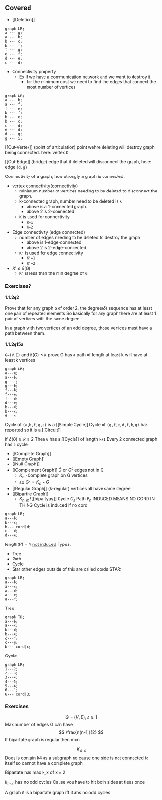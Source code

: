 

## Covered
- [[Deletion]]
```mermaid
graph LR;
a --- g;
a --- b;
b --- c;
b --- f;
f --- g;
e --- f;
d --- e;
c --- d;
```

- Connectivity property
	- Ex if we have a communication network and we want to destroy it. 
		- for the minimum cost we need to find the edges that connect the most number of vertices
```mermaid
graph LR;
a --- b;
a --- f;
f --- e;
b --- f;
b --- e;
b --- c;
c --- d;
e --- d;
d --- g;
g --- i;
```
[[Cut-Vertex]]
(point of articulation) point wehre deleting will destroy graph being connected.
here: vertex `D`

[[Cut-Edge]] 
(bridge) edge that if deleted will disconnect the graph, 
here: edge `{d,g}`

Connectivity of a graph, how strongly a graph is connected. 
- vertex connectivity(connectivity)
	- minimum number of vertices needing to be deleted to disconnect the graph.
	- k-connected graph, number need to be deleted is `k`
		- above is a 1-connected graph.
		- above 2 is 2-connected
	- `K` is used for connectivity
		- `K=1`
		- `K=2`
- Edge connectivity (edge connected)
	- number of edges needing to be deleted to destroy the graph
		- above is 1-edge-connected
		- above 2 is 2-edge-connected
	- `K'` is used for edge connectivity
		- `K'=1`
		- `K'=2`
- $K' \le \delta (G)$
	- `K'` is less than the min degree of `G`

### Exercises?
#### 1.1.2q2
Prove that for any graph `G` of order 2, the degree($\delta$) sequence has at least one pair of repeated elements
	So basically for any graph there are at least 1 pair of vertices with the same degree

In a graph with two vertices of an odd degree, those vertices must have a path between them.
#### 1.1.2q15a
`G=(V,E)` and $\delta(G) \le k$
	prove G has a path of  length at least k 
		will have at least k vertices


```mermaid
graph LR;
a---g;
a---b;
g---f;
g---b;
f---b;
f---e;
f---d;
d---e;
b---d;
b---c;
d---c
```

Cycle of `(a,b,f,g,a)` is a [[Simple Cycle]]
Cycle of `(g,f,e,d,f,b,g)`
has repeated so it is a [[Circuit]]


if $\delta(G) \ge k \ge 2$ Then `G` has a [[Cycle]] of length `k+1`
Every 2 connected graph has a cycle

- [[Complete Graph]]
- [[Empty Graph]]
- [[Null Graph]]
- [[Complement Graph]] $\bar{G}$ or $G^c$ edges not in G
	- $K_n$ -Complete graph on G vertices
	- so $G^c = K_n - G$ 
- [[Regular Graph]] (k-regular) vertices all have same degree
- [[Bipartite Graph]]
	- $K_{n,m}$ 
![[bipartyay]]
Cycle $C_n$
Path $P_n$
INDUCED MEANS NO CORD IN THING
Cycle is induced if no cord
```mermaid
graph LR;
a---b;
b---c;
b---|cord|d;
c---d;
d---e;
```
length(P) = 4
<u>not induced</u>
Types:
- Tree
- Path
- Cycle
- Star
 other edges outside of this are called cords
 STAR:
 ```mermaid
 graph LR;
 a---b;
 a---c;
 a---d;
 a---e;
 a---f;
```
Tree
```mermaid
graph TD;
a---b;
a---c;
b---d;
b---e;
c---f;
c---g;
b---|cord|c;

```
Cycle:
```mermaid
graph LR;
1---2;
2---3;
3---4;
4---5;
5---6;
6---1;
6---|cord|3;
```

### Exercises
$$ G=(V,E),\ n\ge 1 $$
Max number of edges G can have
$$ \frac{n(n-1)}{2} $$
If bipartate graph is regular then m=n

$$ K_{4,4}$$
Does is contain k4 as a subgraph
no cause one side is not connected to itself so cannot have a complete graph

Bipartate has max k_x of x = 2

$k_{m,n}$ has no odd cycles
Cause you have to hit both sides at tleas once

A graph `G` is a bipartate graph iff it ahs no odd cycles
